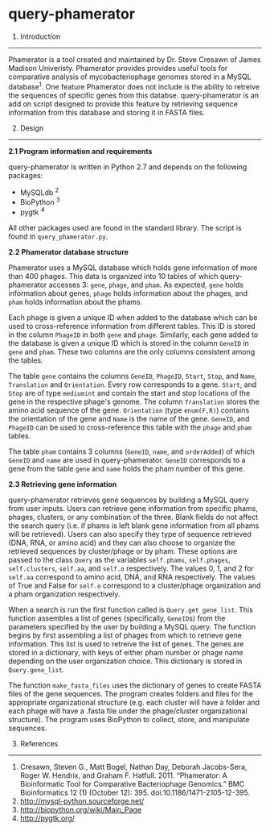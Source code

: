 query-phamerator
==========
1. Introduction
----------
Phamerator is a tool created and maintained by Dr. Steve Cresawn of James Madison Univeristy. Phamerator provides provides useful tools for comparative analysis of mycobacteriophage genomes stored in a MySQL database<sup>1</sup>. One feature Phamerator does not include is the ability to retreive the sequences of specific genes from this databse. query-phamerator is an add on script designed to provide this feature by retrieving sequence information from this database and storing it in FASTA files.

2. Design
----------
**2.1 Program information and requirements**

query-phamerator is written in Python 2.7 and depends on the following packages:
- MySQLdb <sup>2</sup>
- BioPython <sup>3</sup>
- pygtk <sup>4</sup>

All other packages used are found in the standard library. The script is found in `query_phamerator.py`.

**2.2 Phamerator database structure**

Phamerator uses a MySQL database which holds gene information of more than 400 phages. This data is organized into 10 tables of which query-phamerator accesses 3: `gene`, `phage`, and `pham`. As expected, `gene` holds information about genes, `phage` holds information about the phages, and `pham` holds information about the phams. 

Each phage is given a unique ID when added to the database which can be used to cross-reference information from different tables. This ID is stored in the column `PhageID` in both `gene` and `phage`. Similarly, each gene added to the database is given a unique ID which is stored in the column `GeneID` in `gene` and `pham`. These two columns are the only columns consistent among the tables. 

The table `gene` contains the columns `GeneID`, `PhageID`, `Start`, `Stop`, and `Name`, `Translation` and `Orientation`. Every row corresponds to a gene. `Start`, and `Stop` are of type `mediumint` and contain the start and stop locations of the gene in the respective phage's genome. The column `Translation` stores the amino acid sequence of the gene. `Orientation` (type `enum(F,R)`) contains the orientation of the gene and `Name` is the name of the gene. `GeneID`, and `PhageID` can be used to cross-reference this table with the `phage` and `pham` tables.

The table `pham` contains 3 columns (`GeneID`, `name`, and `orderAdded`) of which `GeneID` and `name` are used in query-phamerator. `GeneID` corresponds to a gene from the table `gene` and `name` holds the pham number of this gene.

**2.3 Retrieving gene information**

query-phamerator retrieves gene sequences by building a MySQL query from user inputs. Users can retrieve gene information from specific phams, phages, clusters, or any combination of the three. Blank fields do not affect the search query (i.e. if phams is left blank gene information from all phams will be retrieved). Users can also specify they type of sequence retrieved (DNA, RNA, or amino acid) and they can also choose to organize the retrieved sequences by cluster/phage or by pham. These options are passed to the class `Query` as the variables `self.phams`, `self.phages`, `self.clusters`, `self.aa`, and `self.o` respectively. The values 0, 1, and 2 for `self.aa` correspond to amino acid, DNA, and RNA respectively. The values of True and False for `self.o` correspond to a cluster/phage organization and a pham organization respectively.

When a search is run the first function called is `Query.get_gene_list`. This function assembles a list of genes (specifically, `GeneID`s) from the parameters specified by the user by building a MySQL query. The function begins by first assembling a list of phages from which to retrieve gene information. This list is used to retreive the list of genes. The genes are stored in a dictionary, with keys of either pham number or phage name depending on the user organization choice. This dictionary is stored in `Query.gene_list`.

The function `make_fasta_files` uses the dictionary of genes to create FASTA files of the gene sequences. The program creates folders and files for the appropriate organizational structure (e.g. each cluster will have a folder and each phage will have a .fasta file under the phage/cluster organizational structure). The program uses BioPython to collect, store, and manipulate sequences. 

3. References
----------
1. Cresawn, Steven G., Matt Bogel, Nathan Day, Deborah Jacobs-Sera, Roger W. Hendrix, and Graham F. Hatfull. 2011. “Phamerator: A Bioinformatic Tool for Comparative Bacteriophage Genomics.” BMC Bioinformatics 12 (1) (October 12): 395. doi:10.1186/1471-2105-12-395.
2. http://mysql-python.sourceforge.net/
3. http://biopython.org/wiki/Main_Page
4. http://pygtk.org/
